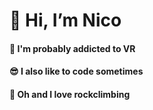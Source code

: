 # 👋 Hi, I’m Nico
#### 💯  I'm probably addicted to VR
#### 😎  I also like to code sometimes
#### 🧗  Oh and I love rockclimbing
